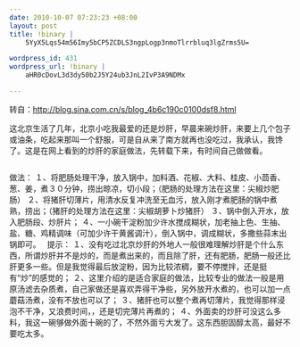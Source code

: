 ```yaml
--- 
date: 2010-10-07 07:23:23 +08:00
layout: post
title: !binary |
    5YyX5Lqs54m56Imy5bCP5ZCDLS3ngpLogp3nmoTlrrbluq3lgZrms5U=

wordpress_id: 431
wordpress_url: !binary |
    aHR0cDovL3d3dy50b2J5Y24ub3JnL2IvP3A9NDMx

---
```

转自：http://blog.sina.com.cn/s/blog_4b6c190c0100dsf8.html

这北京生活了几年，北京小吃我最爱的还是炒肝，早晨来碗炒肝，来要上几个包子或油条，吃起来那叫一个舒服，可是自从来了南方就再也没吃过，我承认，我馋了。这是在网上看到的炒肝的家庭做法，先转载下来，有时间自己做做看。

<a><img /></a>

做法：
１、将肥肠处理干净，放入锅中，加料酒、花椒、大料、桂皮、小茴香、葱、姜，煮３０分钟，捞出晾凉，切小段；（肥肠的处理方法在这里：尖椒炒肥肠）
２、将猪肝切薄片，用清水反复冲洗至无血污，放入刚才煮肥肠的锅中煮熟，捞出；（猪肝的处理方法在这里：尖椒胡萝卜炒猪肝）
３、锅中倒入开水，放入肥肠段、炒肝片；
４、一小碗干淀粉加少许水搅成糊状，加老抽上色、生抽、盐、糖、鸡精调味（可加少许干黄酱调汁），倒入锅中，调成糊状，多撒些蒜末出锅即可。
<a><img /></a>
<a><img /></a>
提示：
１、没有吃过北京炒肝的外地人一般很难理解炒肝是个什么东西，所谓炒肝并不是炒的，而是煮出来的，而且除了肝，还有肥肠，肥肠一般还比肝更多一些。但是我觉得最后放淀粉，因为比较浓稠，要不停搅拌，还是挺有“炒”的感觉的；
２、这里介绍的是适合家庭的做法，比较专业的做法一般是用原汤滤去杂质煮，自己家做还是喜欢弄得干净些，另外放开水煮的，也可以加一点蘑菇汤煮，没有不放也可以了；
３、猪肝也可以整个煮再切薄片，我觉得那样浸泡不干净，又浪费时间，，还是切完薄片再煮的；
４、外面卖的炒肝可没这么多料，我这一碗够做外面十碗的了，不然外面亏大发了。这东西胆固醇太高，最好不要吃太多。
<a><img /></a>
